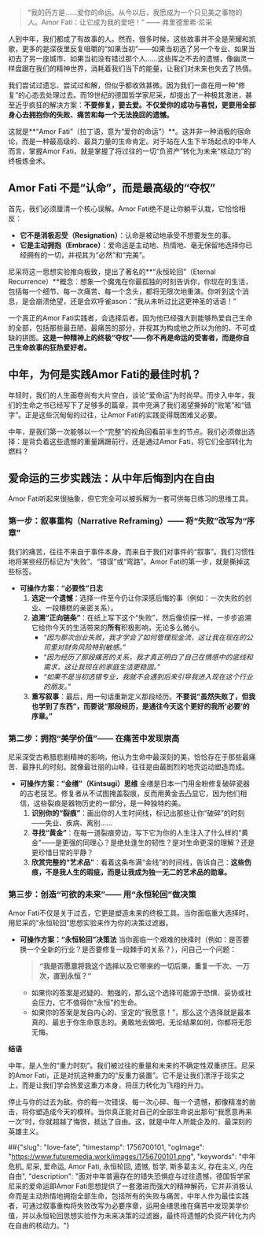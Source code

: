 

> “我的药方是……爱你的命运。从今以后，我愿成为一个只见美之事物的人。Amor Fati：让它成为我的爱吧！” —— 弗里德里希·尼采

人到中年，我们都成了有故事的人。然而，很多时候，这些故事并不全是荣耀和凯歌，更多的是深夜里反复咀嚼的“如果当初”——如果当初选了另一个专业、如果当初去了另一座城市、如果当初没有错过那个人……这些挥之不去的遗憾，像幽灵一样盘踞在我们的精神世界，消耗着我们当下的能量，让我们对未来也失去了热情。

我们尝试过遗忘、尝试过和解，但似乎都收效甚微。因为我们一直在用一种“修复”的心态去处理过去。而19世纪的德国哲学家尼采，却提出了一种极其激进，甚至近乎疯狂的解决方案：**不要修复，要去爱。不仅爱你的成功与喜悦，更要用全部身心去拥抱你的失败、痛苦和每一个无法挽回的遗憾。**

这就是**“Amor Fati”（拉丁语，意为“爱你的命运”）**。这并非一种消极的宿命论，而是一种最高级的、最具力量的生命肯定。对于站在人生下半场起点的中年人而言，掌握Amor Fati，就是掌握了将过往的一切“负资产”转化为未来“核动力”的终极炼金术。

## **Amor Fati 不是“认命”，而是最高级的“夺权”**

首先，我们必须厘清一个核心误解。Amor Fati绝不是让你躺平认栽，它恰恰相反：

* **它不是消极忍受（Resignation）**：认命是被动地承受不想要发生的事。
* **它是主动拥抱（Embrace）**：爱命运是主动地、热情地、毫无保留地选择你已经拥有的一切，并视其为“必然”和“完美”。

尼采将这一思想实验推向极致，提出了著名的**“永恒轮回”（Eternal Recurrence）**概念：想象一个魔鬼在你最孤独的时刻告诉你，你现在的生活，包括每一个细节、每一次痛苦、每一个念头，都将无限次地重演。你听到这个消息，是会崩溃绝望，还是会欢呼雀ason：“我从未听过比这更神圣的话语！”

一个真正的Amor Fati实践者，会选择后者。因为他已经强大到能够热爱自己生命的全部，包括那些最丑陋、最痛苦的部分，并视其为构成他之所以为他的、不可或缺的拼图。**这是一种精神上的终极“夺权”——你不再是命运的受害者，而是你自己生命故事的狂热爱好者。**

## **中年，为何是实践Amor Fati的最佳时机？**

年轻时，我们的人生画卷尚有大片空白，谈论“爱命运”为时尚早。而步入中年，我们的生命之书已经写下了足够多的篇章，其中充满了我们渴望撕掉的“败笔”和“错字”。正是这些沉甸甸的过往，让Amor Fati的实践变得既困难又必要。

中年，是我们第一次能够以一个“完整”的视角回看前半生的节点。我们必须做出选择：是背负着这些遗憾的重量蹒跚前行，还是通过Amor Fati，将它们全部转化为燃料？

## **爱命运的三步实践法：从中年后悔到内在自由**

Amor Fati听起来很抽象，但它完全可以被拆解为一套可供每日练习的思维工具。

### **第一步：叙事重构（Narrative Reframing）—— 将“失败”改写为“序章”**

我们的痛苦，往往不来自于事件本身，而来自于我们对事件的“叙事”。我们习惯性地将某些经历标记为“失败”、“错误”或“弯路”。Amor Fati的第一步，就是撕掉这些标签。

* **可操作方案：“必要性”日志**
    1.  **选定一个遗憾**：选择一件至今仍让你深感后悔的事（例如：一次失败的创业、一段糟糕的亲密关系）。
    2.  **追溯“正向链条”**：在纸上写下这个“失败”，然后像侦探一样，一步步追溯它给你今天的生活带来的**所有**积极影响，无论多么微小。
        * *“因为那次创业失败，我才学会了如何管理现金流，这让我在现在的公司里对财务风险特别敏感。”*
        * *“因为经历了那段痛苦的关系，我才真正明白了自己在情感中的底线和需求，这让我现在的家庭生活更稳固。”*
        * *“如果不是当初选错专业，我就不会遇到后来引导我进入现在这个行业的朋友。”*
    3.  **重写叙事**：最后，用一句话重新定义那段经历。**不要说“虽然失败了，但我也学到了东西”，而要说“那段经历，是通往今天这个更好的我所‘必要’的序章。”**

### **第二步：拥抱“美学价值”—— 在痛苦中发现崇高**

尼采深受古希腊悲剧精神的影响，他认为生命中最深刻的美，恰恰存在于那些最痛苦、最挣扎的时刻。就像最壮丽的山峰，往往是由最剧烈的地壳运动塑造而成。

* **可操作方案：“金缮”（Kintsugi）思维**
    金缮是日本一门用金粉修复破碎瓷器的古老技艺。修复者从不试图掩盖裂痕，反而用黄金去凸显它，因为他们相信，这些裂痕是器物历史的一部分，是一种独特的美。
    1.  **识别你的“裂痕”**：画出你的人生时间线，标记出那些让你“破碎”的时刻——失业、疾病、离别……
    2.  **寻找“黄金”**：在每一道裂痕旁边，写下它为你的人生注入了什么样的“黄金”——是更强的同理心？是绝处逢生的韧性？是对生命更深的理解？还是更珍惜日常的平静？
    3.  **欣赏完整的“艺术品”**：看着这条布满“金线”的时间线，告诉自己：**这些伤痕，不是我人生的瑕疵，而是让我成为独一无二的艺术品的勋章。**

### **第三步：创造“可欲的未来”—— 用“永恒轮回”做决策**

Amor Fati不仅是关于过去，它更是塑造未来的终极工具。当你面临重大选择时，用尼采的“永恒轮回”思想实验来作为你的决策过滤器。

* **可操作方案：“永恒轮回”决策法**
    当你面临一个艰难的抉择时（例如：是否要换一个全新的行业？是否要修复一段棘手的关系？），问自己一个问题：
    > **“我是否愿意将我这个选择以及它带来的一切后果，重复一千次、一万次，直到永恒？”**

    * 如果你的答案是迟疑的、勉强的，那么这个选择可能源于恐惧、妥协或社会压力，它不值得你“永恒”的生命。
    * 如果你的答案是发自内心的、坚定的“我愿意！”，那么这个选择就是最本真的、最忠于你生命意志的。勇敢地去做吧，无论结果如何，你都将无怨无悔。

**结语**

中年，是人生的“重力时刻”。我们被过往的重量和未来的不确定性双重挤压。尼采的Amor Fati，正是对抗这种重力的“反重力装置”。它不是让我们漂浮于现实之上，而是让我们学会热爱这重力本身，将压力转化为飞翔的升力。

停止与你的过去为敌。你的每一次错误、每一次心碎、每一个遗憾，都像精准的凿击，将你塑造成今天的模样。当你真正能对自己的全部生命说出那句“我愿意再来一次”时，你就超越了悔恨，抵达了自由。这，就是中年人所能企及的、最深刻的英雄主义。

##{"slug": "love-fate", "timestamp": 1756700101, "ogImage": "https://www.futuremedia.work/images/1756700101.png", "keywords": "中年危机, 尼采, 爱命运, Amor Fati, 永恒轮回, 遗憾, 哲学, 斯多葛主义, 存在主义, 内在自由", "description": "面对中年普遍存在的错失恐惧症与过往遗憾，德国哲学家尼采的爱命运即Amor Fati思想提供了一套激进而强大的精神解药，它并非消极认命而是主动热情地拥抱全部生命，包括所有的失败与痛苦，中年人作为最佳实践者，可通过叙事重构将失败改写为必要序章，运用金缮思维在痛苦中发现美学价值，并以永恒轮回思想实验作为未来决策的过滤器，最终将遗憾的负资产转化为内在自由的核动力。"}